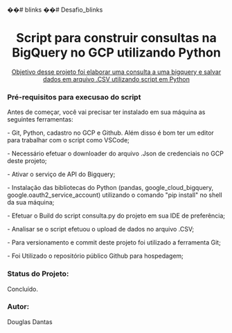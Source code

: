 ��# blinks
��# Desafio_blinks

<h1 align="center">Script para construir consultas na BigQuery no GCP utilizando Python</h1>
<p align="center">
 <a href="#objetivo">Objetivo desse projeto foi elaborar uma consulta a uma bigquery e salvar dados em arquivo .CSV utilizando script em Python</a> 
</p>  


 <h3 id="about">Pré-requisitos para execusao do script</h3>

<p> Antes de começar, você vai precisar ter instalado em sua 
    máquina as seguintes ferramentas:</p> 
   
<p> - Git, Python, cadastro no GCP e Github. Além disso é 
    bom ter um editor para trabalhar com o script como VSCode;</p> 

<p> - Necessário efetuar o downloader do arquivo 
 .Json de credenciais no GCP deste projeto;</p>

<p> - Ativar o serviço de API do Bigquery;</p>

<p> - Instalação das bibliotecas do Python (pandas, google_cloud_bigquery, google.oauth2_service_account)
 utilizando o comando "pip install" no shell da sua máquina;</p>

<p> - Efetuar o Build do script consulta.py do projeto em sua IDE de preferência;</p>

<p> - Analisar se o script efetuou o upload de dados no arquivo .CSV;</p>
 
 <p> - Para versionamento e commit deste projeto foi utilizado a ferramenta Git;</p>
 
 <p> - Foi Utilizado o repositório público Github para hospedagem;</p>
 
 <h3 id="about">Status do Projeto:</h3>
 <p> Concluído.</p>   
 
 <h3 id="about">Autor:</h3>
 <p> Douglas Dantas</p>
  

